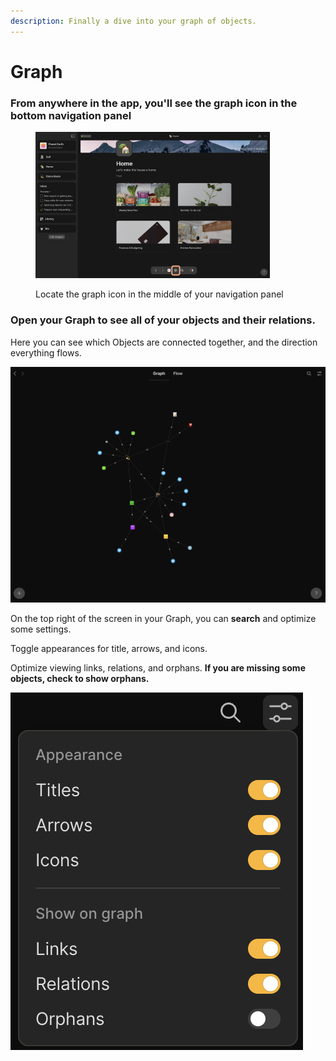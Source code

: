 ```yaml
---
description: Finally a dive into your graph of objects.
---
```


# Graph

### From anywhere in the app, you'll see the graph icon  in the bottom navigation panel

<figure><img src="../.gitbook/assets/Graph Icon.png" alt="" width="375"><figcaption><p>Locate the graph icon in the middle of your navigation panel</p></figcaption></figure>

### Open your Graph to see all of your objects and their relations.

Here you can see which Objects are connected together, and the direction everything flows.

![](<../.gitbook/assets/image (10).png>)

On the top right of the screen in your Graph, you can **search** and optimize some settings.&#x20;

Toggle appearances for title, arrows, and icons.&#x20;

Optimize viewing links, relations, and orphans. **If you are missing some objects, check to show orphans.**

![](<../.gitbook/assets/image (6).png>)
